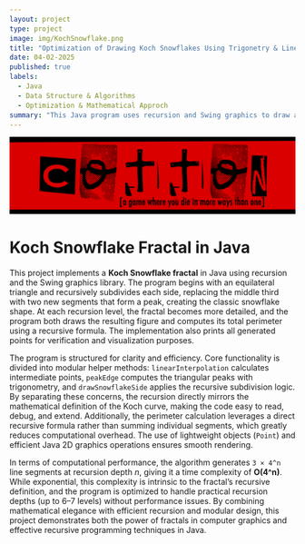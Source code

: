 ```yaml
---
layout: project
type: project
image: img/KochSnowflake.png
title: "Optimization of Drawing Koch Snowflakes Using Trigonetry & Linear Algebra"
date: 04-02-2025
published: true
labels:
  - Java
  - Data Structure & Algorithms
  - Optimization & Mathematical Approch
summary: "This Java program uses recursion and Swing graphics to draw a Koch Snowflake fractal, collect and print its points, and compute the total perimeter length at a given recursion depth."
---
```


<img class="img-fluid" src="../img/cotton/cotton-header.png">


# Koch Snowflake Fractal in Java

This project implements a **Koch Snowflake fractal** in Java using recursion and the Swing graphics library. The program begins with an equilateral triangle and recursively subdivides each side, replacing the middle third with two new segments that form a peak, creating the classic snowflake shape. At each recursion level, the fractal becomes more detailed, and the program both draws the resulting figure and computes its total perimeter using a recursive formula. The implementation also prints all generated points for verification and visualization purposes.  

The program is structured for clarity and efficiency. Core functionality is divided into modular helper methods: `linearInterpolation` calculates intermediate points, `peakEdge` computes the triangular peaks with trigonometry, and `drawSnowflakeSide` applies the recursive subdivision logic. By separating these concerns, the recursion directly mirrors the mathematical definition of the Koch curve, making the code easy to read, debug, and extend. Additionally, the perimeter calculation leverages a direct recursive formula rather than summing individual segments, which greatly reduces computational overhead. The use of lightweight objects (`Point`) and efficient Java 2D graphics operations ensures smooth rendering.  

In terms of computational performance, the algorithm generates `3 × 4^n` line segments at recursion depth *n*, giving it a time complexity of **O(4^n)**. While exponential, this complexity is intrinsic to the fractal’s recursive definition, and the program is optimized to handle practical recursion depths (up to 6–7 levels) without performance issues. By combining mathematical elegance with efficient recursion and modular design, this project demonstrates both the power of fractals in computer graphics and effective recursive programming techniques in Java.  
